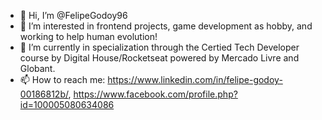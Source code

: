 - 👋 Hi, I’m @FelipeGodoy96
- 👀 I’m interested in frontend projects, game development as hobby, and working to help human evolution!
- 🌱 I’m currently in specialization through the Certied Tech Developer course by Digital House/Rocketseat powered by Mercado Livre and Globant.
- 📫 How to reach me: https://www.linkedin.com/in/felipe-godoy-00186812b/, https://www.facebook.com/profile.php?id=100005080634086

<!---
FelipeGodoy96/FelipeGodoy96 is a ✨ special ✨ repository because its `README.md` (this file) appears on your GitHub profile.
You can click the Preview link to take a look at your changes.
--->
